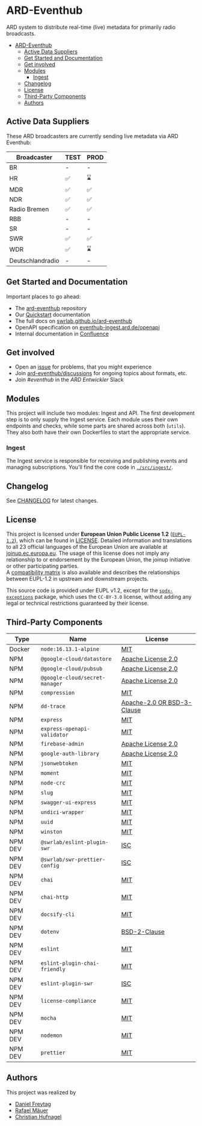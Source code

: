 # ARD-Eventhub

ARD system to distribute real-time (live) metadata for primarily radio broadcasts.

- [ARD-Eventhub](#ard-eventhub)
  - [Active Data Suppliers](#active-data-suppliers)
  - [Get Started and Documentation](#get-started-and-documentation)
  - [Get involved](#get-involved)
  - [Modules](#modules)
    - [Ingest](#ingest)
  - [Changelog](#changelog)
  - [License](#license)
  - [Third-Party Components](#third-party-components)
  - [Authors](#authors)

## Active Data Suppliers

These ARD broadcasters are currently sending live metadata via ARD Eventhub:

| Broadcaster      | TEST | PROD |
| ---------------- | ---- | ---- |
| BR               | -    | -    |
| HR               | ✅    | ⌛️    |
| MDR              | ✅    | ✅    |
| NDR              | ✅    | ✅    |
| Radio Bremen     | ✅    | ✅    |
| RBB              | -    | -    |
| SR               | -    | -    |
| SWR              | ✅    | ✅    |
| WDR              | ✅    | ⌛️    |
| Deutschlandradio | -    | -    |

## Get Started and Documentation

Important places to go ahead:

- The [ard-eventhub](https://github.com/swrlab/ard-eventhub) repository
- Our [Quickstart](docs/QUICKSTART.md) documentation
- The full docs on [swrlab.github.io/ard-eventhub](https://swrlab.github.io/ard-eventhub/)
- OpenAPI specification on [eventhub-ingest.ard.de/openapi](https://eventhub-ingest.ard.de/openapi)
- Internal documentation in [Confluence](https://confluence.ard.de/x/4AmgDw)

## Get involved

- Open an [issue](https://github.com/swrlab/ard-eventhub/issues) for problems, that you might experience
- Join [ard-eventhub/discussions](https://github.com/swrlab/ard-eventhub/discussions) for ongoing topics about formats, etc.
- Join _#eventhub_ in the _ARD Entwickler_ Slack

## Modules

This project will include two modules: Ingest and API. The first development step is to only supply the Ingest service. Each module uses their own endpoints and checks, while some parts are shared across both (`utils`). They also both have their own Dockerfiles to start the appropriate service.

### Ingest

The Ingest service is responsible for receiving and publishing events and managing subscriptions. You'll find the core code in [`./src/ingest/`](./src/ingest/).

## Changelog

See [CHANGELOG](CHANGELOG.md) for latest changes.

## License

This project is licensed under **European Union Public License 1.2** ([`EUPL-1.2`](https://spdx.org/licenses/EUPL-1.2.html)), which can be found in [LICENSE](LICENSE.txt). Detailed information and translations to all 23 official languages of the European Union are available at [joinup.ec.europa.eu](https://joinup.ec.europa.eu/collection/eupl/eupl-text-eupl-12). The usage of this license does not imply any relationship to or endorsement by the European Union, the joinup initiative or other participating parties.  
A [compatibility matrix](https://joinup.ec.europa.eu/collection/eupl/matrix-eupl-compatible-open-source-licences) is also available and describes the relationships between EUPL-1.2 in upstream and downstream projects.

This source code is provided under EUPL v1.2, except for the [`spdx-exceptions`](https://www.npmjs.com/package/spdx-exceptions) package, which uses the `CC-BY-3.0` license, without adding any legal or technical restrictions guaranteed by their license.

## Third-Party Components

| Type    | Name                           | License                                                                                            |
| ------- | ------------------------------ | -------------------------------------------------------------------------------------------------- |
| Docker  | `node:16.13.1-alpine`          | [MIT](https://github.com/nodejs/node/blob/master/LICENSE)                                          |
| NPM     | `@google-cloud/datastore`      | [Apache License 2.0](https://github.com/googleapis/nodejs-datastore/blob/master/LICENSE)           |
| NPM     | `@google-cloud/pubsub`         | [Apache License 2.0](https://github.com/googleapis/nodejs-pubsub/blob/master/LICENSE)              |
| NPM     | `@google-cloud/secret-manager` | [Apache License 2.0](https://github.com/googleapis/nodejs-secret-manager/blob/master/LICENSE)      |
| NPM     | `compression`                  | [MIT](https://github.com/expressjs/compression/blob/master/LICENSE)                                |
| NPM     | `dd-trace`                     | [Apache-2.0 OR BSD-3-Clause](https://github.com/DataDog/dd-trace-js/blob/master/LICENSE)           |
| NPM     | `express`                      | [MIT](https://github.com/expressjs/express/blob/master/LICENSE)                                    |
| NPM     | `express-openapi-validator`    | [MIT](https://github.com/cdimascio/express-openapi-validator/blob/master/LICENSE)                  |
| NPM     | `firebase-admin`               | [Apache License 2.0](https://github.com/firebase/firebase-admin-node/blob/master/LICENSE)          |
| NPM     | `google-auth-library`          | [Apache License 2.0](https://github.com/googleapis/google-auth-library-nodejs/blob/master/LICENSE) |
| NPM     | `jsonwebtoken`                 | [MIT](https://github.com/auth0/node-jsonwebtoken/blob/master/LICENSE)                              |
| NPM     | `moment`                       | [MIT](https://github.com/moment/moment/blob/develop/LICENSE)                                       |
| NPM     | `node-crc`                     | [MIT](https://github.com/magiclen/node-crc/blob/master/LICENSE)                                    |
| NPM     | `slug`                         | [MIT](https://github.com/Trott/slug/blob/master/LICENSE)                                           |
| NPM     | `swagger-ui-express`           | [MIT](https://github.com/scottie1984/swagger-ui-express/blob/master/LICENSE)                       |
| NPM     | `undici-wrapper`               | [MIT](https://github.com/frytg/undici-wrapper)                                                     |
| NPM     | `uuid`                         | [MIT](https://github.com/uuidjs/uuid/blob/master/LICENSE.md)                                       |
| NPM     | `winston`                      | [MIT](https://github.com/winstonjs/winston/blob/master/LICENSE)                                    |
| NPM DEV | `@swrlab/eslint-plugin-swr`    | [ISC](https://github.com/swrlab/eslint-plugin-swr/)                                                |
| NPM DEV | `@swrlab/swr-prettier-config`  | [ISC](https://github.com/swrlab/prettier-config/blob/main/license.md)                              |
| NPM DEV | `chai`                         | [MIT](https://github.com/chaijs/chai/blob/master/LICENSE)                                          |
| NPM DEV | `chai-http`                    | [MIT](https://github.com/chaijs/chai-http/blob/master/package.json)                                |
| NPM DEV | `docsify-cli`                  | [MIT](https://github.com/docsifyjs/docsify-cli/blob/master/LICENSE)                                |
| NPM DEV | `dotenv`                       | [BSD-2-Clause](https://github.com/motdotla/dotenv/blob/master/LICENSE)                             |
| NPM DEV | `eslint`                       | [MIT](https://github.com/eslint/eslint/blob/master/LICENSE)                                        |
| NPM DEV | `eslint-plugin-chai-friendly`  | [MIT](https://github.com/ihordiachenko/eslint-plugin-chai-friendly/blob/master/LICENSE)            |
| NPM DEV | `eslint-plugin-swr`            | [ISC](https://github.com/swrlab/eslint-plugin-swr/blob/main/package.json)                          |
| NPM DEV | `license-compliance`           | [MIT](https://github.com/tmorell/license-compliance/blob/master/LICENSE)                           |
| NPM DEV | `mocha`                        | [MIT](https://github.com/mochajs/mocha/blob/master/LICENSE)                                        |
| NPM DEV | `nodemon`                      | [MIT](https://github.com/remy/nodemon/blob/master/LICENSE)                                         |
| NPM DEV | `prettier`                     | [MIT](https://github.com/prettier/prettier/blob/main/LICENSE)                                      |

## Authors

This project was realized by

- [Daniel Freytag](https://github.com/frytg)
- [Rafael Mäuer](https://github.com/rafaelmaeuer)
- [Christian Hufnagel](https://github.com/chhufnagel)
